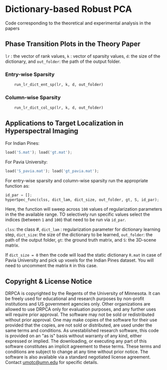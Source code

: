 # Dictionary-based Robust PCA
Code corresponding to the theoretical and experimental analysis in the papers


## Phase Transition Plots in the Theory Paper

`lr` : the vector of rank values, `k` : vector of sparsity values, `d`: the size of the dictionary, and `out_folder`: the path of the output folder. 
### Entry-wise Sparsity 
```python
    run_lr_dict_ent_sp(lr, k, d, out_folder)
```
### Column-wise Sparsity
```python
	run_lr_dict_col_sp(lr, k, d, out_folder)
```
## Applications to Target Localization in Hyperspectral Imaging
For Indian Pines:
```python
load('S.mat'); load('gt.mat'); 

```
For Pavia University:
```python
load('S_pavia.mat'); load('gt_pavia.mat'); 
```

For entry-wise sparsity and column-wise sparsity run the appropriate function as:
```python
id_par = []; 
hyperSpec_func(clss, dict_lam, dict_size, out_folder, gt, S, id_par);
```

Here, the function will sweep across `100` values of regularization parameters in the the available range. 
TO selectively run specific values select the indices (between `1` and `100`) that need to be run via `id_par`.

`clss`: the class #, `dict_lam` : regularization parameter for dictionary learning step, `dict_size`: the size of the dictionary to be learned, `out_folder`: the path of the output folder, `gt`: the ground truth matrix, and `S`: the 3D-scene matrix. 

If `dict_size = 0` then the code will load the static dictionary `R.mat` in case of Pavia University and pick up voxels for the Indian Pines dataset. You will need to uncomment the matrix `R` in this case. 


## Copyright & License Notice
DRPCA is copyrighted by the Regents of the University of Minnesota. It can be freely used for educational and research purposes by non-profit institutions and US government agencies only. Other organizations are allowed to use DRPCA only for evaluation purposes, and any further uses will require prior approval. The software may not be sold or redistributed without prior approval. One may make copies of the software for their use provided that the copies, are not sold or distributed, are used under the same terms and conditions.
As unestablished research software, this code is provided on an "as is" basis without warranty of any kind, either expressed or implied. The downloading, or executing any part of this software constitutes an implicit agreement to these terms. These terms and conditions are subject to change at any time without prior notice. 
 The software is also available via a standard negotiated license agreement. Contact umotc@umn.edu for specific details.

